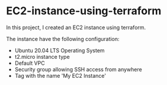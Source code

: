 # EC2-instance-using-terraform

In this project, I created an EC2 instance using terraform. 

The instance have the following configuration:

- Ubuntu 20.04 LTS Operating System
- t2.micro instance type
- Default VPC
- Security group allowing SSH access from anywhere
- Tag with the name 'My EC2 Instance'
